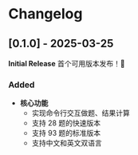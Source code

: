 # Changelog



## [0.1.0] - 2025-03-25

**Initial Release** 首个可用版本发布！🎉

### Added
- **核心功能**
  - 实现命令行交互做题、结果计算
  - 支持 28 题的快速版本
  - 支持 93 题的标准版本
  - 支持中文和英文双语言

